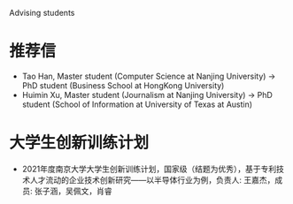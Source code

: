 Advising students
# 推荐信
* Tao Han, Master student (Computer Science at Nanjing University) -> PhD student (Business School at HongKong University)
* Huimin Xu, Master student (Journalism at Nanjing University) -> PhD student (School of Information at University of Texas at Austin)


# 大学生创新训练计划
* 2021年度南京大学大学生创新训练计划，国家级（结题为优秀），基于专利技术人才流动的企业技术创新研究——以半导体行业为例，负责人: 王嘉杰，成员: 张子涵，吴佩文，肖睿
